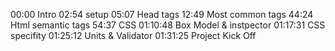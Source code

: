 00:00 Intro
02:54 setup
05:07 Head tags
12:49 Most common tags
44:24 Html semantic tags
54:37 CSS
01:10:48 Box Model & instpector
01:17:31 CSS specifity
01:25:12 Units & Validator
01:31:25 Project Kick Off
